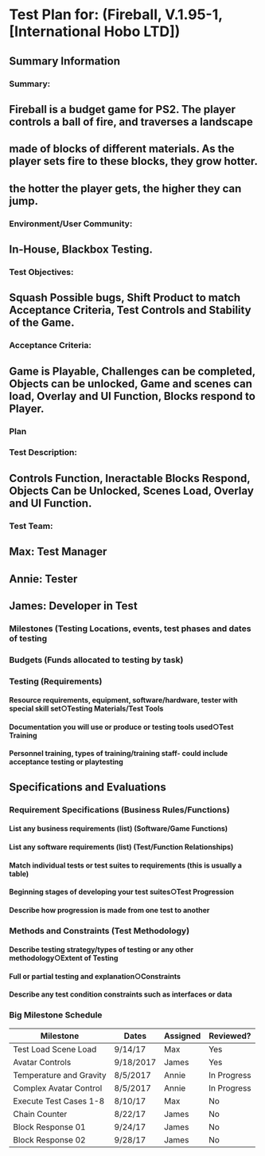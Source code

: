 
# Test Plan for: (Fireball, V.1.95-1, [International Hobo LTD])

## Summary Information
### Summary:
## Fireball is a budget game for PS2. The player controls a ball of fire, and traverses a landscape 
## made of blocks of different materials. As the player sets fire to these blocks, they grow hotter.
## the hotter the player gets, the higher they can jump.

### Environment/User Community: 
## In-House, Blackbox Testing.

### Test Objectives:
## Squash Possible bugs, Shift Product to match Acceptance Criteria, Test Controls and Stability of the Game. 

### Acceptance Criteria:
## Game is Playable, Challenges can be completed, Objects can be unlocked, Game and scenes can load, Overlay and UI Function, Blocks respond to Player. 
####
### Plan
### Test Description:
## Controls Function, Ineractable Blocks Respond, Objects Can be Unlocked, Scenes Load, Overlay and UI Function. 

### Test Team:
## Max: Test Manager
## Annie: Tester
## James: Developer in Test

### Milestones (Testing Locations, events, test phases and dates of testing
### Budgets (Funds allocated to testing by task)
### Testing (Requirements)
#### Resource requirements, equipment, software/hardware, tester with special skill set○Testing Materials/Test Tools
#### Documentation you will use or produce or testing tools used○Test Training
#### Personnel training, types of training/training staff- could include acceptance testing or playtesting
####
## Specifications and Evaluations
### Requirement Specifications (Business Rules/Functions)
#### List any business requirements (list) (Software/Game Functions)
#### List any software requirements (list) (Test/Function Relationships)
#### Match individual tests or test suites to requirements (this is usually a table)
#### Beginning stages of developing your test suites○Test Progression
#### Describe how progression is made from one test to another
### Methods and Constraints (Test Methodology)
#### Describe testing strategy/types of testing or any other methodology○Extent of Testing
#### Full or partial testing and explanation○Constraints
#### Describe any test condition constraints such as interfaces or data


### Big Milestone Schedule

Milestone | Dates | Assigned | Reviewed?
------------ | ------------- | ------------- | -------------
Test Load Scene Load | 9/14/17 | Max | Yes
Avatar Controls | 9/18/2017 | James | Yes
Temperature and Gravity | 8/5/2017 | Annie | In Progress
Complex Avatar Control | 8/5/2017 | Annie | In Progress
Execute Test Cases 1-8 | 8/10/17 | Max | No
Chain Counter | 8/22/17 | James | No
Block Response 01 | 9/24/17| James | No
Block Response 02 | 9/28/17| James | No


